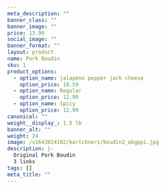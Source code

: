 ```yaml
---
meta_description: ""
banner_class: ""
banner_image: ""
price: 13.99
social_image: ""
banner_format: ""
layout: product
name: Pork Boudin
sku: 1
product_options:
  - option_name: jalapeno pepper jack cheese
    option_price: 10.59
  - option_name: Regular
    option_price: 12.99
  - option_name: Spicy
    option_price: 12.99
canonical: ""
weight__display_: 1.5 lb
banner_alt: ""
weight: 24
image: /v1643824102/kartchners/boudin2_ebgppi.jpg
description: |-
  Original Pork Boudin
  3 links
tags: []
meta_title: ""
---
```

